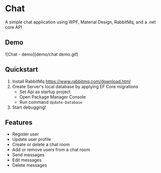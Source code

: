 # Chat
A simple chat application using WPF, Material Design, RabbitMq, and a .net core API

## Demo
![Chat - demo](demo/chat demo.gif)

## Quickstart
1. Install RabbitMq https://www.rabbitmq.com/download.html
2. Create Server's local database by applying EF Core migrations
   - Set Api as startup project
   - Open Package Manager Console
   - Run command `Update-Database`
3. Start debugging!

## Features
- Register user
- Update user profile
- Create or delete a chat room
- Add or remove users from a chat room
- Send messages
- Edit messages
- Delete messages